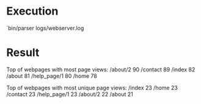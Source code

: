 # Execution

`bin/parser logs/webserver.log

# Result


Top of webpages with most page views:
/about/2 90
/contact 89
/index 82
/about 81
/help_page/1 80
/home 78

Top of webpages with most unique page views:
/index 23
/home 23
/contact 23
/help_page/1 23
/about/2 22
/about 21